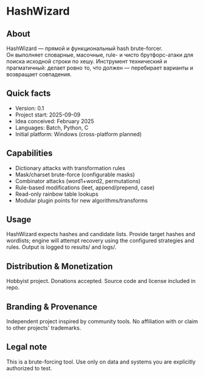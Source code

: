 # HashWizard

## About
HashWizard — прямой и функциональный hash brute-forcer.  
Он выполняет словарные, масочные, rule- и чисто брутфорс-атаки для поиска исходной строки по хешу. Инструмент технический и прагматичный: делает ровно то, что должен — перебирает варианты и возвращает совпадения.

  ## Quick facts
- Version: 0.1  
- Project start: 2025-09-09  
- Idea conceived: February 2025  
- Languages: Batch, Python, C  
- Initial platform: Windows (cross-platform planned)

## Capabilities
- Dictionary attacks with transformation rules  
- Mask/charset brute-force (configurable masks)  
- Combinator attacks (word1+word2, permutations)  
- Rule-based modifications (leet, append/prepend, case)  
- Read-only rainbow table lookups  
- Modular plugin points for new algorithms/transforms

## Usage
HashWizard expects hashes and candidate lists. Provide target hashes and wordlists; engine will attempt recovery using the configured strategies and rules. Output is logged to results/ and logs/.

## Distribution & Monetization
Hobbyist project. Donations accepted. Source code and license included in repo.

## Branding & Provenance
Independent project inspired by community tools. No affiliation with or claim to other projects' trademarks.

## Legal note
This is a brute-forcing tool. Use only on data and systems you are explicitly authorized to test.
